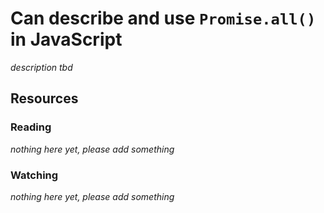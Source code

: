 # Can describe and use `Promise.all()` in JavaScript

_description tbd_

## Resources

### Reading

_nothing here yet, please add something_

### Watching

_nothing here yet, please add something_
